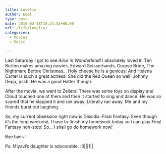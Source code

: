 ```yaml
---
title: Lovelie
author: Edel
type: post
date: 2010-03-18T18:24:52+00:00
url: /life/lovelie/
categories:
  - Movies
  - Music

---
```

Last Saturday I got to see _Alice in Wonderland_! I absolutely loved it. Tim Burton makes amazing movies. Edward Scissorhands, Corpse Bride, The Nightmare Before Christmas&#8230; Holy cheese he is a genious! And Helena Carter is such a great actress. She did the Red Queen so well! Johnny Depp, pssh. He was a good Hatter though.

After the movie, we went to Zellers! There was some toys on display and Cloud touched one of them and then it started to sing and dance. He was so scared that he slapped it and ran away. Literally ran away. Me and my friends burst out laughing.

So, my current obsession right now is Dissidia: Final Fantasy. Even though it&#8217;s the long weekend, I have to finish my homework today so I can play Final Fantasy non-stop! So&#8230; I shall go do homework now!

Bye bye~!

Ps. Miyavi&#8217;s daughter is adooorable. :3|||1||

<ol class="footnote">
</ol>